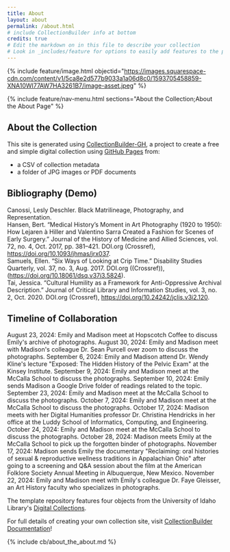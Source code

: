 ```yaml
---
title: About
layout: about
permalink: /about.html
# include CollectionBuilder info at bottom
credits: true
# Edit the markdown on in this file to describe your collection
# Look in _includes/feature for options to easily add features to the page
---
```


{% include feature/image.html objectid="https://images.squarespace-cdn.com/content/v1/5ca8e2d577b9033a1a06d8c0/1593705458859-XNA10WI77AW7HA3261B7/image-asset.jpeg" %}

{% include feature/nav-menu.html sections="About the Collection;About the About Page" %}

## About the Collection

This site is generated using [CollectionBuilder-GH](https://collectionbuilding.github.io/gh/), a project to create a free and simple digital collection using [GitHub Pages](https://pages.github.com/) from: 

- a CSV of collection metadata
- a folder of JPG images or PDF documents

## Bibliography (Demo)
Canossi, Lesly Deschler. Black Matrilineage, Photography, and Representation.  
Hansen, Bert. “Medical History’s Moment in Art Photography (1920 to 1950): How Lejaren à Hiller and Valentino Sarra Created a Fashion for Scenes of Early Surgery.” Journal of the History of Medicine and Allied Sciences, vol. 72, no. 4, Oct. 2017, pp. 381–421. DOI.org (Crossref), https://doi.org/10.1093/jhmas/jrx037.  
Samuels, Ellen. “Six Ways of Looking at Crip Time.” Disability Studies Quarterly, vol. 37, no. 3, Aug. 2017. DOI.org ((Crossref)), (https://doi.org/10.18061/dsq.v37i3.5824).  
Tai, Jessica. “Cultural Humility as a Framework for Anti-Oppressive Archival Description.” Journal of Critical Library and Information Studies, vol. 3, no. 2, Oct. 2020. DOI.org (Crossref), https://doi.org/10.24242/jclis.v3i2.120.    


## Timeline of Collaboration

August 23, 2024: Emily and Madison meet at Hopscotch Coffee to discuss Emily's archive of photographs. 
August 30, 2024: Emily and Madison meet with Madison's colleague Dr. Sean Purcell over zoom to discuss the photographs. 
September 6, 2024: Emily and Madison attend Dr. Wendy Kline's lecture "Exposed: The Hidden History of the Pelvic Exam" at the Kinsey Institute. 
September 9, 2024: Emily and Madison meet at the McCalla School to discuss the photographs. 
September 10, 2024: Emily sends Madison a Google Drive folder of readings related to the topic. 
September 23, 2024: Emily and Madison meet at the McCalla School to discuss the photographs. 
October 7, 2024: Emily and Madison meet at the McCalla School to discuss the photographs. 
October 17, 2024: Madison meets with her Digital Humanities professor Dr. Christina Hendricks in her office at the Luddy School of Informatics, Computing, and Engineering. 
October 24, 2024: Emily and Madison meet at the McCalla School to discuss the photographs.
October 28, 2024: Madison meets Emily at the McCalla School to pick up the forgotten binder of photographs. 
November 17, 2024: Madison sends Emily the documentary "Reclaiming: oral histories of sexual & reproductive wellness traditions in Appalachian Ohio" after going to a screening and Q&A session about the film at the American Folklore Society Annual Meeting in Albuquerque, New Mexico. 
November 22, 2024: Emily and Madison meet with Emily's colleague Dr. Faye Gleisser, an Art History faculty who specializes in photographs. 

The template repository features four objects from the University of Idaho Library's [Digital Collections](https://www.lib.uidaho.edu/digital). 

For full details of creating your own collection site, visit [CollectionBuilder Documentation](https://collectionbuilder.github.io/cb-docs/)!

<!-- IMPORTANT!!! DELETE this comment and the include below when you are finished editing this page for your collection. The include below introduces about page features. They will show up on your collection's about page until you delete it.  -->
{% include cb/about_the_about.md %} 
